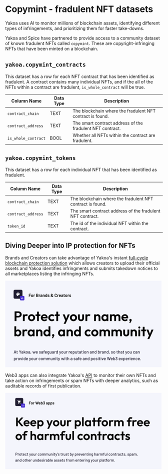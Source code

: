 # Copymint - fradulent NFT datasets

Yakoa uses AI to monitor millions of blockchain assets, identifying different types of infringements, and prioritizing them for faster take-downs.

Yakoa and Spice have partnered to provide access to a community dataset of known fradulent NFTs called `copymint`. These are copyright-infringing NFTs that have been minted on a blockchain.

## `yakoa.copymint_contracts`

This dataset has a row for each NFT contract that has been identified as fradulent. A contract contains many individual NFTs, and if the all of the NFTs within a contract are fradulent, `is_whole_contract` will be true.

| Column Name         | Data Type | Description                                               |
| ------------------- | --------- | --------------------------------------------------------- |
| `contract_chain`    | TEXT      | The blockchain where the fradulent NFT contract is found. |
| `contract_address`  | TEXT      | The smart contract address of the fradulent NFT contract. |
| `is_whole_contract` | BOOL      | Whether all NFTs within the contract are fradulent.       |

## `yakoa.copymint_tokens`

This dataset has a row for each individual NFT that has been identified as fradulent.

| Column Name        | Data Type | Description                                               |
| ------------------ | --------- | --------------------------------------------------------- |
| `contract_chain`   | TEXT      | The blockchain where the fradulent NFT contract is found. |
| `contract_address` | TEXT      | The smart contract address of the fradulent NFT contract. |
| `token_id`         | TEXT      | The id of the individual NFT within the contract.         |

## Diving Deeper into IP protection for NFTs

Brands and Creators can take advantage of Yakoa's instant [full-cycle blockchain protection solution](https://www.yakoa.io/solutions/brands-and-creators) which allows creators to upload their official assets and Yakoa identifies infringments and submits takedown notices to all marketplaces listing the infringing NFTs.

<a href="https://www.yakoa.io/solutions/brands-and-creators">
  <img src="./content/yakoa_brand_creators.png" width="500" />
</a>

Web3 apps can also integrate Yakoa's [API](https://www.yakoa.io/solutions/web3-apps) to monitor their own NFTs and take action on infringements or spam NFTs with deeper analytics, such as auditable records of first publication.

<a href="https://www.yakoa.io/solutions/web3-apps">
  <img src="./content/yakoa_web3_apps.png" width="500" />
</a>
